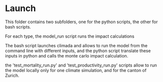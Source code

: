 # Launch

This folder contains two subfolders, one for the python scripts, the other for bash scripts. 

For each type, the model_run script runs the impact calculations

The bash script launches climada and allows to run the model from the command line with different inputs, 
and the python script translate these inputs in python and calls the monte carlo impact calculation.

the 'test_mortality_run.py' and 'test_productivity_run.py' scripts allow to run the model locally only for one climate simulation,
and for the canton of Zurich.